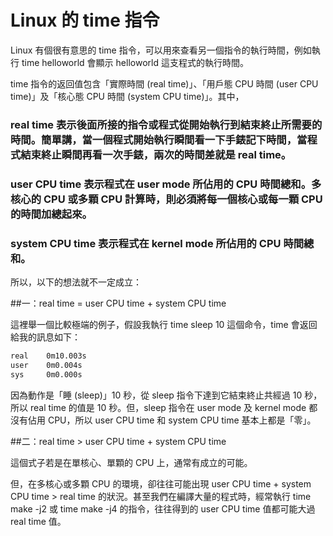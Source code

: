 # Linux 的 time 指令

Linux 有個很有意思的 time 指令，可以用來查看另一個指令的執行時間，例如執行 time helloworld 會顯示 helloworld 這支程式的執行時間。

time 指令的返回值包含「實際時間 (real time)」、「用戶態 CPU 時間 (user CPU time)」及「核心態 CPU 時間 (system CPU time)」。其中，

### real time 表示後面所接的指令或程式從開始執行到結束終止所需要的時間。簡單講，當一個程式開始執行瞬間看一下手錶記下時間，當程式結束終止瞬間再看一次手錶，兩次的時間差就是 real time。
### user CPU time 表示程式在 user mode 所佔用的 CPU 時間總和。多核心的 CPU 或多顆 CPU 計算時，則必須將每一個核心或每一顆 CPU 的時間加總起來。
### system CPU time 表示程式在 kernel mode 所佔用的 CPU 時間總和。
所以，以下的想法就不一定成立：

##一：real time = user CPU time + system CPU time

這裡舉一個比較極端的例子，假設我執行 time sleep 10 這個命令，time 會返回給我的訊息如下：
```sh
real    0m10.003s
user    0m0.004s
sys     0m0.000s
```

因為動作是「睡 (sleep)」10 秒，從 sleep 指令下達到它結束終止共經過 10 秒，所以 real time 的值是 10 秒。但，sleep 指令在 user mode 及 kernel mode 都沒有佔用 CPU，所以 user CPU time 和 system CPU time 基本上都是「零」。

##二：real time > user CPU time + system CPU time

這個式子若是在單核心、單顆的 CPU 上，通常有成立的可能。

但，在多核心或多顆 CPU 的環境，卻往往可能出現 user CPU time + system CPU time > real time 的狀況。甚至我們在編譯大量的程式時，經常執行 time make -j2 或 time make -j4 的指令，往往得到的 user CPU time 值都可能大過 real time 值。

